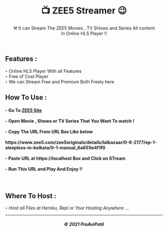 <h1 align="center">📺 ZEE5 Streamer 😉</h1>

<p align="center"> ⚒ It can Stream The ZEE5 Movies , TV SHows and Series All content <br> In Online HLS Player !!</p>
<br>
<h2> Features :</h2>

‣ Online HLS Player With all Features <br>
‣ Free of Cost Player<br>
‣ We can Stream Free and Premium Both Freely here<br>

## How To Use :

<h4>
‣ Go To <a href="https://www.zee5.com/">ZEE5 Site</a> <br><br>
‣ Open Movie , Shows or TV Series That You Want To watch ! <br><br>
‣ Copy The URL From URL Box Like below <br><br>
   https://www.zee5.com/zee5originals/details/lalbazaar/0-6-2177/ep-1-sleepless-in-kolkata/0-1-manual_6a651ie4f1f0 <br><br>
‣ Paste URL at https://localhost Box and Click on STream <br><br>
‣ Run This URL and Play And Enjoy !!  

</h4><br>


<h2> Where To Host : </h2>

‣ _Host all Files at Heroku, Repl or Your Hosting Anywhere_ ...

---

<h5 align="center"> © 2021 ProAviPatil</h5>

